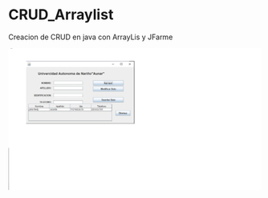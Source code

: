# CRUD_Arraylist
Creacion de CRUD en java con ArrayLis y JFarme

![]( imagenes/vista_programa1.jpg)
